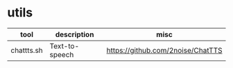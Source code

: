 # utils


tool | description  | misc
--- | --- | ---
chattts.sh | Text-to-speech | https://github.com/2noise/ChatTTS


